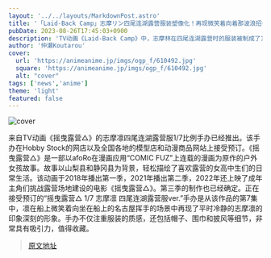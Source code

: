 ```yaml
---
layout: '../../layouts/MarkdownPost.astro'
title: '「Laid-Back Camp」志摩リン四尾连湖露营服装塑像化！再现微笑着向着那波浪招手的印象深刻的姿态'
pubDate: 2023-08-26T17:45:03+0900
description: 'TV动画《Laid-Back Camp》中，志摩林在四尾连湖露营时的服装被制成了1/7比例的塑像。该塑像已在Hobby Stock的网店以及全国各地的模型店和动漫商品网站上开始接受预订。'
author: '仲瀬Koutarou'
cover:
  url: 'https://animeanime.jp/imgs/ogp_f/610492.jpg'
  square: 'https://animeanime.jp/imgs/ogp_f/610492.jpg'
  alt: "cover"
tags: ['news','anime']
theme: 'light'
featured: false
---
```

![cover](https://animeanime.jp/imgs/ogp_f/610492.jpg)

来自TV动画《摇曳露营△》的志摩凛四尾连湖露营服1/7比例手办已经推出。该手办在Hobby Stock的网店以及全国各地的模型店和动漫商品网站上接受预订。《摇曳露营△》是一部以afoRo在漫画应用“COMIC FUZ”上连载的漫画为原作的户外女孩故事。故事以山梨县和静冈县为背景，轻松描绘了喜欢露营的女高中生们的日常生活。该动画于2018年播出第一季，2021年播出第二季，2022年还上映了成年主角们挑战露营场地建设的电影《摇曳露营△》。第三季的制作也已经确定。正在接受预订的“摇曳露营△ 1/7 志摩凛 四尾连湖露营服ver.”手办是从该作品的第7集中，凛在船上微笑着向坐在船上的名古屋挥手的场景中再现了平时冷静的志摩凛的印象深刻的形象。手办不仅注重服装的质感，还包括帽子、围巾和披风等细节，非常具有吸引力，值得收藏。

>[原文地址](https://animeanime.jp/article/2023/08/26/79529.html)  